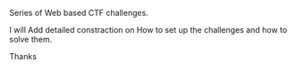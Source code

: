 Series of Web based CTF challenges.

I will Add detailed constraction on How to set up the challenges and how to solve them.

Thanks
